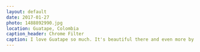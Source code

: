 ```yaml
---
layout: default
date: 2017-01-27
photo: 1488892990.jpg
location: Guatape, Colombia
caption_header: Chrome Filter
caption: I love Guatape so much. It's beautiful there and even more by nice weather with a chrome filter on your photos haha
---
```

